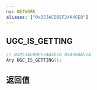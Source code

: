 ```yaml
---
ns: NETWORK
aliases: ["0xD53ACDBEF24A46E8"]
---
```

## UGC_IS_GETTING

```c
// 0xD53ACDBEF24A46E8 0x4908A514
Any UGC_IS_GETTING();
```

## 返回值
